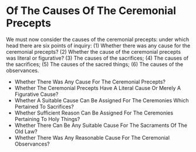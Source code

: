 # Of The Causes Of The Ceremonial Precepts

We must now consider the causes of the ceremonial precepts: under which head there are six points of inquiry:
(1) Whether there was any cause for the ceremonial precepts?
(2) Whether the cause of the ceremonial precepts was literal or figurative?
(3) The causes of the sacrifices;
(4) The causes of the sacrifices;
(5) The causes of the sacred things;
(6) The causes of the observances.

* Whether There Was Any Cause For The Ceremonial Precepts?
* Whether The Ceremonial Precepts Have A Literal Cause Or Merely A Figurative Cause?
* Whether A Suitable Cause Can Be Assigned For The Ceremonies Which Pertained To Sacrifices?
* Whether Sufficient Reason Can Be Assigned For The Ceremonies Pertaining To Holy Things?
* Whether There Can Be Any Suitable Cause For The Sacraments Of The Old Law?
* Whether There Was Any Reasonable Cause For The Ceremonial Observances?